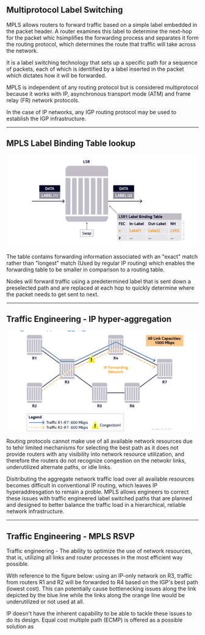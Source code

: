 ## Multiprotocol Label Switching

MPLS allows routers to forward traffic based on a simple label embedded in the packet header. A router examines this label to determine the next-hop for the packet whic hsimplifies the forwarding process and separates it form the routing protocol, which determines the route that traffic will take across the network.

It is a label switching technology that sets up a specific path for a sequence of packets, each of which is identified by a label inserted in the packet which dictates how it will be forwarded.

MPLS is independent of any routing protocol but is considered multiprotocol because it works with IP, asynchronous transport mode (ATM) and frame relay (FR) network protocols.

In the case of IP networks, any IGP routing protocol may be used to establish the IGP infrastructure.

---- 

## MPLS Label Binding Table lookup

![img](img/M1-1.png)

The table contains forwarding information associated with an "exact" match rather than "longest" match (Used by regular IP routing) which enables the forwarding table to be smaller in comparison to a routing table. 

Nodes will forward traffic using a predetermined label that is sent down a preselected path and are replaced at each hop to quickly determine where the packet needs to get sent to next.

----

## Traffic Engineering - IP hyper-aggregation

![img](img/M1-2.png)

Routing protocols cannot make use of all available network resources due to tehir limited mechanisms for selecting the best path as it does not provide routers with any visibility into network resource utilization, and therefore the routers do not recognize congestion on the netwokr links, underutilized alternate paths, or idle links.

Disitributing the aggregate network traffic load over all available resources becomes difficult in conventional IP routing, which leaves IP hyperaddresgation to remain a proble. MPLS allows engineers to correct these issues with traffic engineered label switched paths that are planned and designed to better balance the traffic load in a hierarchical, reliable network infrastructure.

----

## Traffic Engineering - MPLS RSVP

Traffic engineering - The ability to optimize the use of network resources, that is, utilizing all links and router processes in the most efficient way possible.

With reference to the figure below: using an IP-only network on R3, traffic from routers R1 and R2 will be forwarded to R4 based on the IGP's best path (lowest cost). This can potentially cause bottlenecking issues along the link depicted by the blue line while the links along the orange line would be underutilized or not used at all.

IP doesn't have the inherent capability to be able to tackle these issues to do its design. Equal cost multiple path (ECMP) is offered as a possible solution as 